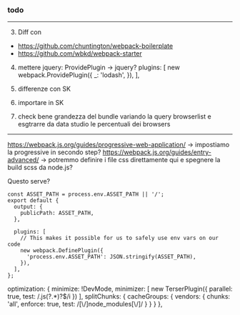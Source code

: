 ### todo

---
3. Diff con
- https://github.com/chuntington/webpack-boilerplate
- https://github.com/wbkd/webpack-starter

4. mettere jquery:
ProvidePlugin -> jquery?
plugins: [
new webpack.ProvidePlugin({
_: 'lodash',
}),
],

5. differenze con SK

6. importare in SK

7. check bene grandezza del bundle variando la query browserlist e esgtrarre da data studio le percentuali dei browsers


---

https://webpack.js.org/guides/progressive-web-application/ -> impostiamo la progressive in secondo step?
https://webpack.js.org/guides/entry-advanced/ -> potremmo definire i file css direttamente qui e spegnere la build scss da node.js?

Questo serve?

```
const ASSET_PATH = process.env.ASSET_PATH || '/';
export default {
  output: {
    publicPath: ASSET_PATH,
  },

  plugins: [
    // This makes it possible for us to safely use env vars on our code
    new webpack.DefinePlugin({
      'process.env.ASSET_PATH': JSON.stringify(ASSET_PATH),
    }),
  ],
};

```



optimization: {
		minimize: !DevMode,
		minimizer: [
			new TerserPlugin({
				parallel: true,
				test: /\.js(\?.*)?$/i
			})
		],
		splitChunks: {
			cacheGroups: {
				vendors: {
					chunks: 'all',
					enforce: true,
					test: /[\\/]node_modules[\\/]/
				}
			}
		}
	},
